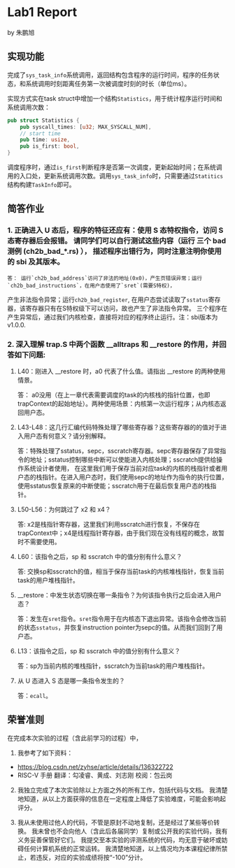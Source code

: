 # Lab1 Report

by 朱鹏旭

## 实现功能

完成了`sys_task_info`系统调用，返回结构包含程序的运行时间，程序的任务状态，和系统调用时刻距离任务第一次被调度时刻的时长（单位ms）。

实现方式实在task struct中增加一个结构`Statistics`，用于统计程序运行时间和系统调用次数：

```rust
pub struct Statistics {
    pub syscall_times: [u32; MAX_SYSCALL_NUM],
    // start time
    pub time: usize,
    pub is_first: bool,
}
```

调度程序时，通过`is_first`判断程序是否第一次调度，更新起始时间；在系统调用的入口处，更新系统调用次数。调用`sys_task_info`时，只需要通过`Statitics`结构构建`TaskInfo`即可。


## 简答作业

### 1. 正确进入 U 态后，程序的特征还应有：使用 S 态特权指令，访问 S 态寄存器后会报错。 请同学们可以自行测试这些内容（运行 三个 bad 测例 (ch2b_bad_*.rs) ）， 描述程序出错行为，同时注意注明你使用的 sbi 及其版本。

    答： 运行`ch2b_bad_address`访问了非法的地址(0x0)，产生页错误异常；运行`ch2b_bad_instructions`，在用户态使用了`sret`(需要S特权)，
产生非法指令异常；运行`ch2b_bad_register`, 在用户态尝试读取了`sstatus`寄存器，该寄存器只有在S特权级下可以访问，故也产生了非法指令异常。
三个程序在产生异常后，通过我们内核检查，直接将对应的程序终止运行。注：sbi版本为 v1.0.0.

### 2. 深入理解 trap.S 中两个函数 __alltraps 和 __restore 的作用，并回答如下问题:
1. L40：刚进入 __restore 时，a0 代表了什么值。请指出 __restore 的两种使用情景。
   
   答： a0没用（在上一章代表需要调度的task的内核栈的指针位置，也即trapContext的起始地址）。两种使用场景：内核第一次运行程序；从内核态返回用户态。

2. L43-L48：这几行汇编代码特殊处理了哪些寄存器？这些寄存器的的值对于进入用户态有何意义？请分别解释。

   答：特殊处理了sstatus，sepc，sscratch寄存器。sepc寄存器保存了异常指令的地址；sstatus控制哪些中断可以使能进入内核处理；sscratch提供给操作系统设计者使用，
   在这里我们用于保存当前对应task的内核的栈指针或者用户态的栈指针。在进入用户态时，我们使用sepc的地址作为指令的执行位置，使用sstatus恢复原来的中断使能；sscratch用于在最后恢复用户态的栈指针。
3. L50-L56：为何跳过了 x2 和 x4？

   答: x2是栈指针寄存器，这里我们利用sscratch进行恢复，不保存在trapContext中；x4是线程指针寄存器，由于我们现在没有线程的概念，故暂时不需要使用。
4. L60：该指令之后，sp 和 sscratch 中的值分别有什么意义？

   答: 交换sp和sscratch的值，相当于保存当前task的内核堆栈指针，恢复当前task的用户堆栈指针。
5. __restore：中发生状态切换在哪一条指令？为何该指令执行之后会进入用户态？

   答：发生在`sret`指令。`sret`指令用于在内核态下退出异常。该指令会修改当前的状态`sstatus`，并恢复instruction pointer为sepc的值。从而我们回到了用户态。
6. L13：该指令之后，sp 和 sscratch 中的值分别有什么意义？

   答：sp为当前内核的堆栈指针，sscratch为当前task的用户堆栈指针。
7. 从 U 态进入 S 态是哪一条指令发生的？
   
   答：`ecall`。

## 荣誉准则

在完成本次实验的过程（含此前学习的过程）中，

1. 我参考了如下资料：
- https://blog.csdn.net/zyhse/article/details/136322722
- RISC-V 手册 翻译：勾凌睿、黄成、刘志刚 校阅：包云岗

2. 我独立完成了本次实验除以上方面之外的所有工作，包括代码与文档。 我清楚地知道，从以上方面获得的信息在一定程度上降低了实验难度，可能会影响起评分。

3. 我从未使用过他人的代码，不管是原封不动地复制，还是经过了某些等价转换。 我未曾也不会向他人（含此后各届同学）复制或公开我的实验代码，我有义务妥善保管好它们。 我提交至本实验的评测系统的代码，均无意于破坏或妨碍任何计算机系统的正常运转。 我清楚地知道，以上情况均为本课程纪律所禁止，若违反，对应的实验成绩将按“-100”分计。